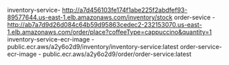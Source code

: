 inventory-service- http://a7d456103fe174f1abe225f2abdfef93-89577644.us-east-1.elb.amazonaws.com/inventory/stock
order-sevice - http://ab7a7d9d26d084c64b59d95863cedec2-232153070.us-east-1.elb.amazonaws.com/order/place?coffeeType=cappuccino&quantity=1
inventory-service-ecr-image - public.ecr.aws/a2y6o2d9/inventory/inventory-service:latest
order-service-ecr-image - public.ecr.aws/a2y6o2d9/order/order-service:latest


